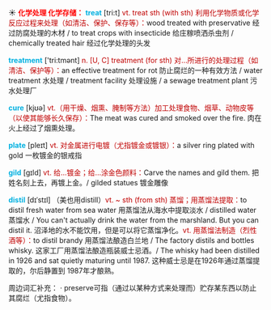 ☀ <font color="red">**化学处理 化学存储：**</font>
<font color="sky blue">**treat**</font> [tri:t] 
<font color="#c00000">vt. treat sth (with sth) 利用化学物质或化学反应过程来处理（如清洁、保护、保存等）：</font>wood treated with preservative 经过防腐处理的木材 / to treat crops with insecticide 给庄稼喷洒杀虫剂 / chemically treated hair 经过化学处理的头发

<font color="sky blue">**treatment**</font> ['tri:tmənt] 
<font color="#c00000">n. [U, C] treatment (for sth) 对…所进行的处理过程（如清洁、保护等）：</font>an effective treatment for rot 防止腐烂的一种有效方法 / water treatment 水处理 / treatment facility 处理设施 / a sewage treatment plant 污水处理厂

<font color="sky blue">**cure**</font> [kjʊə] 
<font color="#c00000">vt.（用干燥、烟熏、腌制等方法）加工处理食物、烟草、动物皮等（以使其能够长久保存）：</font>The meat was cured and smoked over the fire. 肉在火上经过了烟熏处理。

<font color="sky blue">**plate**</font> [pleɪt] 
<font color="#c00000">vt. 对金属进行电镀（尤指镀金或镀银）：</font>a silver ring plated with gold 一枚镀金的银戒指

<font color="sky blue">**gild**</font> [gɪld]
<font color="#c00000">vt. 给…镀金；给…涂金色颜料：</font>Carve the names and gild them. 把姓名刻上去，再镀上金。/ gilded statues 镀金雕像
           
<font color="sky blue">**distil**</font> [dɪˈstɪl]
（美也用distill）<font color="#c00000">vt. ~ sth (from sth) 蒸馏；用蒸馏法提取：</font>to distil fresh water from sea water 用蒸馏法从海水中提取淡水 / distilled water 蒸馏水 / You can't actually drink the water from the marshland. But you can distil it. 沼泽地的水不能饮用，但是可以将它蒸馏净化。<font color="#c00000">vt. 用蒸馏法制造（烈性酒等）：</font>to distil brandy 用蒸馏法酿造白兰地 / The factory distils and bottles whisky. 这家工厂用蒸馏法酿造瓶装威士忌酒。/ The whisky had been distilled in 1926 and sat quietly maturing until 1987. 这种威士忌是在1926年通过蒸馏提取的，尔后静置到 1987年才酿熟。

周边词汇补充：
· preserve可指（通过以某种方式来处理而）贮存某东西以防止其腐烂（尤指食物）。
